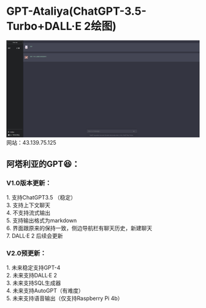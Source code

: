 # GPT-Ataliya(ChatGPT-3.5-Turbo+DALL·E 2绘图)
<div align="center">
  <img src="./img/ai.png" alt="图片描述" />
</div>
网站：43.139.75.125
<h2>阿塔利亚的GPT😆：</h2>
<h3>V1.0版本更新：</h3>
1. 支持ChatGPT3.5 （稳定）
<br>
3. 支持上下文聊天
<br>
4. 不支持流式输出
<br>
5. 支持输出格式为markdown
<br>
6. 界面跟原来的保持一致，侧边导航栏有聊天历史，新建聊天
<br>
7. DALL·E 2 后续会更新
<h3>V2.0预更新：</h3>
1. 未来稳定支持GPT-4
<br>
2. 未来支持DALL·E 2
<br>
3. 未来支持SQL生成器
<br>
4. 未来支持AutoGPT（有难度）
<br>
5. 未来支持语音输出（仅支持Raspberry Pi 4b）
